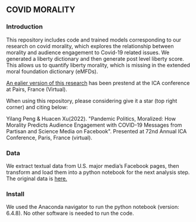 ## COVID MORALITY

### Introduction

This repository includes code and trained models corresponding to our research on covid morality, which explores the relationship between morality and audience engagement to Covid-19 related issues. We generated a liberty dictionary and then generate post level liberty score. This allows us to quantify liberty morality, which is missing in the extended moral foundation dictionary (eMFDs). 

<a href="https://docs.google.com/presentation/d/1P02BEcFpWBeF6pBoh8xLRv3I8Cl3dhCI/edit?usp=sharing&ouid=111383536844814990723&rtpof=true&sd=true">An ealier version of this research</a> has been prestend at the ICA conference at Pairs, France (Virtual). 

When using this repository, please considering give it a star (top right corner) and citing below: 

Yilang Peng & Huacen Xu(2022). "Pandemic Politics, Moralized: How Morality Predicts Audience Engagement with COVID-19 Messages from Partisan and Science Media on Facebook". Presented at 72nd Annual ICA Conference, Paris, France (virtual). 

### Data
We extract textual data from U.S. major media’s Facebook pages, then transform and load them into a python notebook for the next analysis step. The original data is <a href="https://drive.google.com/drive/folders/1arjfRysDY4nwcsgwTbKBCkYeLl7tq3SB?usp=sharing">here.</a> 

### Install
We used the Anaconda navigator to run the python notebook (version: 6.4.8). No other software is needed to run the code.
